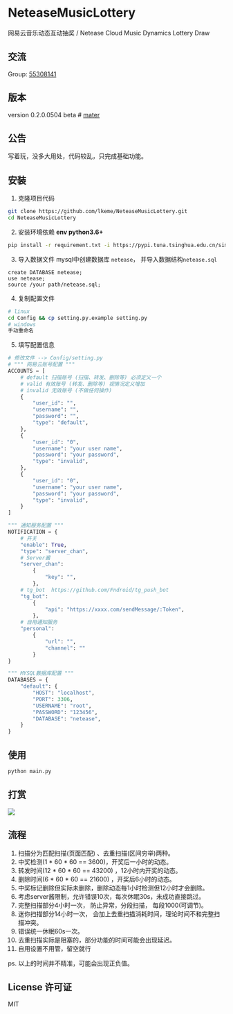 # NeteaseMusicLottery
网易云音乐动态互动抽奖  / Netease Cloud Music Dynamics Lottery Draw

## 交流
Group: [55308141](https://jq.qq.com/?_wv=1027&k=5AIDaJg) 

## 版本
version 0.2.0.0504 beta # [mater](https://github.com/lkeme/NeteaseMusicLottery/tree/master)

## 公告
写着玩，没多大用处，代码较乱，只完成基础功能。

## 安装
1. 克隆项目代码
```bash
git clone https://github.com/lkeme/NeteaseMusicLottery.git
cd NeteaseMusicLottery
```
2. 安装环境依赖 **env python3.6+**
```bash
pip install -r requirement.txt -i https://pypi.tuna.tsinghua.edu.cn/simple
```

3. 导入数据文件
mysql中创建数据库 `netease`， 并导入数据结构`netease.sql`
```mysql
create DATABASE netease;
use netease;
source /your path/netease.sql;
```

4. 复制配置文件
```bash
# linux
cd Config && cp setting.py.example setting.py
# windows
手动重命名 
```

5. 填写配置信息
```python
# 修改文件 --> Config/setting.py 
# """ 网易云账号配置 """
ACCOUNTS = [
    # default 扫描账号 (扫描、转发、删除等) 必须定义一个
    # valid 有效账号 (转发、删除等) 视情况定义增加
    # invalid 无效账号 (不做任何操作)
    {
        "user_id": "",
        "username": "",
        "password": "",
        "type": "default",
    },
    {
        "user_id": "0",
        "username": "your user name",
        "password": "your password",
        "type": "invalid",
    },
    {
        "user_id": "0",
        "username": "your user name",
        "password": "your password",
        "type": "invalid",
    }
]

""" 通知服务配置 """
NOTIFICATION = {
    # 开关
    "enable": True,
    "type": "server_chan",
    # Server酱
    "server_chan":
        {
            "key": "",
        },
    # tg_bot  https://github.com/Fndroid/tg_push_bot
    "tg_bot":
        {
            "api": "https://xxxx.com/sendMessage/:Token",
        },
    # 自用通知服务
    "personal":
        {
            "url": "",
            "channel": ""
        }
}

""" MYSQL数据库配置 """
DATABASES = {
    "default": {
        "HOST": "localhost",
        "PORT": 3306,
        "USERNAME": "root",
        "PASSWORD": "123456",
        "DATABASE": "netease",
    }
}
```

## 使用
```bash
python main.py
```

## 打赏

![](https://i.loli.net/2019/07/13/5d2963e5cc1eb22973.png)

## 流程
1. 扫描分为匹配扫描(页面匹配) 、去重扫描(区间穷举)两种。
2. 中奖检测(1 * 60 * 60 == 3600)，开奖后一小时的动态。
2. 转发时间(12 * 60 * 60 == 43200) ，12小时内开奖的动态。
3. 删除时间(6 * 60 * 60 == 21600) ，开奖后6小时的动态。
5. 中奖标记删除但实际未删除，删除动态每1小时检测但12小时才会删除。
6. 考虑server酱限制，允许错误10次，每次休眠30s，未成功直接跳过。
7. 完整扫描部分4小时一次， 防止异常，分段扫描， 每段1000(可调节)。
7. 迷你扫描部分14小时一次， 会加上去重扫描消耗时间，理论时间不和完整扫描冲突。
8. 错误统一休眠60s一次。
9. 去重扫描实际是阻塞的，部分功能的时间可能会出现延迟。
10. 自用设置不用管，留空就行

ps. 以上的时间并不精准，可能会出现正负值。

## License 许可证
MIT
